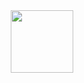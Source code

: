 <div id="header" align="center">
  <img src="https://media.giphy.com/media/ASd0Ukj0y3qMM/giphy.gif" width="100"/>
</div>

<!--
**Wangchinnt/Wangchinnt** is a ✨ _special_ ✨ repository because its `README.md` (this file) appears on your GitHub profile.

Here are some ideas to get you started:

- 🔭 I’m currently working on ...
- 🌱 I’m currently learning ...
- 👯 I’m looking to collaborate on ...
- 🤔 I’m looking for help with ...
- 💬 Ask me about ...
- 📫 How to reach me: ...
- 😄 Pronouns: ...
- ⚡ Fun fact: ...
-->
